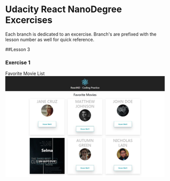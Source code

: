 # Udacity React NanoDegree Excercises
Each branch is dedicated to an excercise.  Branch's are prefixed with the lesson number as well for quick reference.   

##Lesson 3
### Exercise 1
Favorite Movie List 
![alt text](screenshot_ex1.jpg "Logo Title Text 1")
